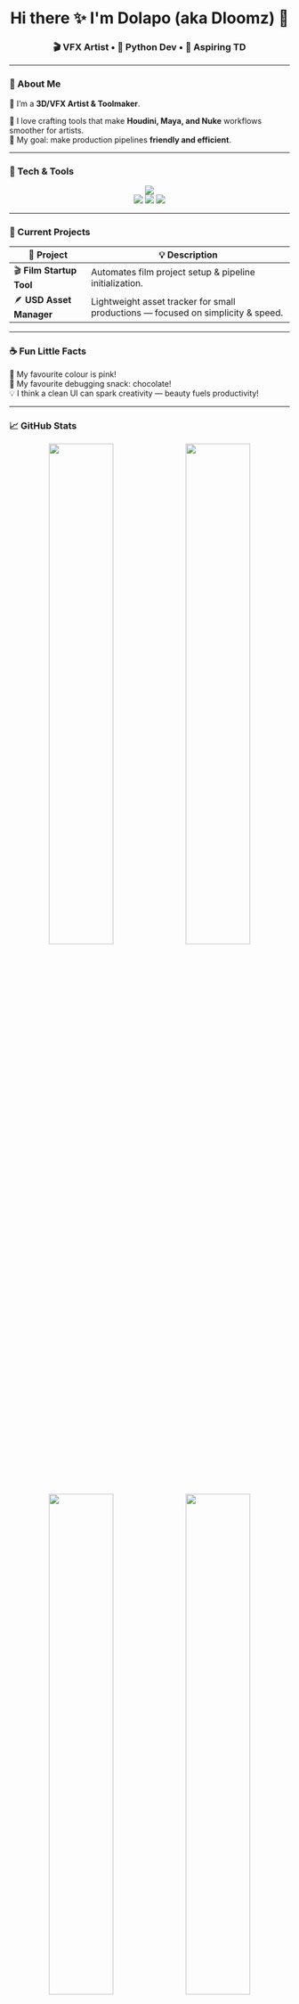 <!-- 🌸 DLOOMZ CUTE GITHUB README 🌸 -->
<h1 align="center">Hi there ✨ I'm Dolapo (aka Dloomz) 🌷</h1>
<h3 align="center">🎬 VFX Artist • 🐍 Python Dev • 💖 Aspiring TD</h3>

<!-- <p align="center">
  <img src="https://media.giphy.com/media/v1.Y2lkPTc5MGI3NjExZmJhYjdhNzk2YzlmMWE2M2I3YmE3ZTdmZGUzYjQ4ZjYyZmQ0YzE2OCZjdD1n/du3J3cXyzhj75IOgvA/giphy.gif" width="400" alt="coding animation">
</p> -->

---

### 🌷 About Me  

🌸 I’m a **3D/VFX Artist & Toolmaker**.  

🐍 I love crafting tools that make **Houdini, Maya, and Nuke** workflows smoother for artists.  
🌈 My goal: make production pipelines **friendly and efficient**.

---

### 💖 Tech & Tools  

<p align="center">
  <img src="https://skillicons.dev/icons?i=python,qt,vscode,git,github&theme=light" /><br>
  <img src="https://img.shields.io/badge/Maya-FFC0CB?style=for-the-badge&logo=autodesk&logoColor=white"/>
  <img src="https://img.shields.io/badge/Houdini-FF7EB9?style=for-the-badge&logo=houdini&logoColor=white"/>
  <img src="https://img.shields.io/badge/Nuke-FFB6C1?style=for-the-badge&logo=nuke&logoColor=white"/>
</p>

---

### 🌸 Current Projects  

| 🧩 Project | 💡 Description |
|-------------|----------------|
| 🎬 **Film Startup Tool** | Automates film project setup & pipeline initialization. |
| 🪶 **USD Asset Manager** | Lightweight asset tracker for small productions — focused on simplicity & speed. |

---

### ☕ Fun Little Facts  

🌷 My favourite colour is pink!  
🍓 My favourite debugging snack: chocolate!  
💡 I think a clean UI can spark creativity — beauty fuels productivity!  

---

### 📈 GitHub Stats  

<p align="center">
  <img width="48%" 
       src="https://github-readme-stats.vercel.app/api?username=dloomz&show_icons=true&hide_border=true&title_color=ff7dd0&icon_color=ff8cc6&text_color=ffb6c1&bg_color=fff5f8" />
  <img width="48%" 
       src="https://github-readme-streak-stats.herokuapp.com/?user=dloomz&hide_border=true&ring=ff7dd0&fire=ff8cc6&currStreakLabel=ff7dd0&sideNums=ff8cc6&sideLabels=ff7dd0&background=fff5f8" />
</p>

<!-- 💕 PINK WAKATIME + LANGUAGES STATS 💕 -->
<p align="center">
  <img width="48%" 
       src="https://github-readme-stats.vercel.app/api/top-langs/?username=dloomz&layout=compact&hide_border=true&title_color=ff7dd0&text_color=ff8cc6&bg_color=fff5f8" />
  <img width="48%" 
       src="https://github-readme-stats.vercel.app/api/wakatime?username=dloomz&hide_border=true&title_color=ff7dd0&text_color=ff8cc6&icon_color=ff8cc6&bg_color=fff5f8" />
</p>

---

### 🌐 Connect With Me  

<p align="center">
  <a href="https://www.linkedin.com/in/dolapo-okuboyejo-066b59222/" target="_blank">
    <img src="https://img.shields.io/badge/LinkedIn-FF8CC6?style=for-the-badge&logo=linkedin&logoColor=white" />
  </a>
</p>

---

<p align="center">
  <img src="https://readme-typing-svg.herokuapp.com?font=Poppins&size=20&duration=3000&pause=1000&color=FF7DD0&center=true&vCenter=true&width=435&lines=Thanks+for+visiting!+🌸;Stay+creative,+stay+curious!+💖" />
</p>
